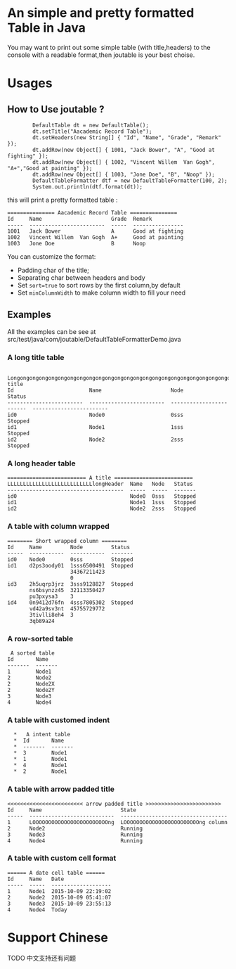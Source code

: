 # An simple and pretty formatted Table in Java
You may want to print out some simple table (with title,headers) to the console with a readable format,then joutable is your best choise.

# Usages
## How to Use joutable ?
```
        DefaultTable dt = new DefaultTable();
        dt.setTitle("Aacademic Record Table");
        dt.setHeaders(new String[] { "Id", "Name", "Grade", "Remark" });
        dt.addRow(new Object[] { 1001, "Jack Bower", "A", "Good at fighting" });
        dt.addRow(new Object[] { 1002, "Vincent Willem  Van Gogh", "A+","Good at painting" });
        dt.addRow(new Object[] { 1003, "Jone Doe", "B", "Noop" });
        DefaultTableFormatter dtf = new DefaultTableFormatter(100, 2);
        System.out.println(dtf.format(dt));
```
this will print a pretty formatted table :
```
=============== Aacademic Record Table ===============
Id     Name                      Grade  Remark          
-----  ------------------------  -----  ----------------  
1001   Jack Bower                A      Good at fighting
1002   Vincent Willem  Van Gogh  A+     Good at painting
1003   Jone Doe                  B      Noop   
```

You can customize the format: 
* Padding char of the title;
* Separating char between headers and body
* Set `sort=true` to sort rows by the first column,by default
* Set `minColumnWidth` to make column width to fill your need

## Examples
All the examples can be see at src/test/java/com/joutable/DefaultTableFormatterDemo.java

### A long title table

```
 Longongongongongongongongongongongongongongongongongongongongongongongongongongongongongongong title 
Id                        Name                      Node                      Status                  
------------------------  ------------------------  ------------------------  ------------------------  
id0                       Node0                     0sss                      Stopped                 
id1                       Node1                     1sss                      Stopped                 
id2                       Node2                     2sss                      Stopped    
```

### A long header table
```
========================= A title =========================
LLLLLLLLLLLLLLLLLLLLLLLLLLLlongHeader  Name   Node   Status 
-------------------------------------  -----  -----  -------  
id0                                    Node0  0sss   Stopped
id1                                    Node1  1sss   Stopped
id2                                    Node2  2sss   Stopped
```

### A table with column wrapped
```
======== Short wrapped column ========
Id     Name         Node         Status 
-----  -----------  -----------  -------  
id0    Node0        0sss         Stopped
id1    d2ps3oody01  1sss6500491  Stopped
                    34367211423         
                    0                   
id3    2h5uqrp3jrz  3sss9128827  Stopped
       ns6bsynzz45  32113350427         
       pu3pxysa3    3                   
id4    0n9412d76fn  4sss7805302  Stopped
       vd42a9sv3nt  45755729772         
       3tivlli8eh4  3                   
       3qb89a24  
```

### A row-sorted table
```
 A sorted table 
Id       Name   
-------  -------  
1        Node1  
2        Node2  
2        Node2X 
2        Node2Y 
3        Node3  
4        Node4  
```

### A table with customed indent
```
  *   A intent table 
  *  Id       Name   
  *  -------  -------  
  *  3        Node1  
  *  1        Node1  
  *  4        Node1  
  *  2        Node1  
```

### A table with arrow padded title
```
<<<<<<<<<<<<<<<<<<<<<<<< arrow padded title >>>>>>>>>>>>>>>>>>>>>>>>
Id     Name                         State                             
-----  ---------------------------  ----------------------------------  
1      LOOOOOOOOOOOOOOOOOOOOOOOOng  LOOOOOOOOOOOOOOOOOOOOOOOOng column
2      Node2                        Running                           
3      Node3                        Running                           
4      Node4                        Running       
```

### A table with custom cell format
```
====== A date cell table ======
Id     Name   Date               
-----  -----  -------------------  
1      Node1  2015-10-09 22:19:02
2      Node2  2015-10-09 05:41:07
3      Node3  2015-10-09 23:55:13
4      Node4  Today   
```


# Support Chinese 
TODO 中文支持还有问题